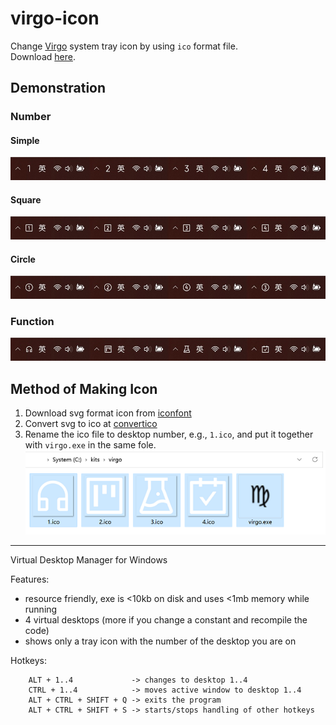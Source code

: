 # virgo-icon
Change [Virgo](https://github.com/henkman/virgo) system tray icon by using `ico` format file.  
Download [here](https://github.com/enria/virgo-icon/releases/download/v.1.4.2.1/virgo.zip).

## Demonstration

### Number

#### Simple

![simple](images/number.jpg)

#### Square

![simple](images/square_number.jpg)

#### Circle

![simple](images/circle_number.jpg)

### Function

![simple](images/function.jpg)

## Method of Making Icon

1. Download svg format icon from [iconfont](https://www.iconfont.cn/)  
2. Convert svg to ico at [convertico](https://convertico.com/svg-to-ico/)
3. Rename the ico file to desktop number, e.g., `1.ico`, and put it together with `virgo.exe` in the same fole.  
![structure](images/structure.png)


***

Virtual Desktop Manager for Windows

Features:
- resource friendly, exe is <10kb on disk and uses <1mb memory while running
- 4 virtual desktops (more if you change a constant and recompile the code)
- shows only a tray icon with the number of the desktop you are on

Hotkeys:

        ALT + 1..4             -> changes to desktop 1..4
        CTRL + 1..4            -> moves active window to desktop 1..4
        ALT + CTRL + SHIFT + Q -> exits the program
        ALT + CTRL + SHIFT + S -> starts/stops handling of other hotkeys

